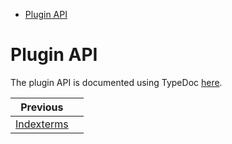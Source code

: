 <!--
  DO NOT EDIT THIS FILE DIRECTLY!
  It is generated by djockey.
-->
- [Plugin API](../plugins/plugin_api.md#Plugin-API)

<div id="Plugin-API" class="section" id="Plugin-API">

# Plugin API

The plugin API is documented using TypeDoc [here](../api/index.html).

</div>


| Previous |  |
| - | - |
| [Indexterms](../plugins/indexterms.md) |  |